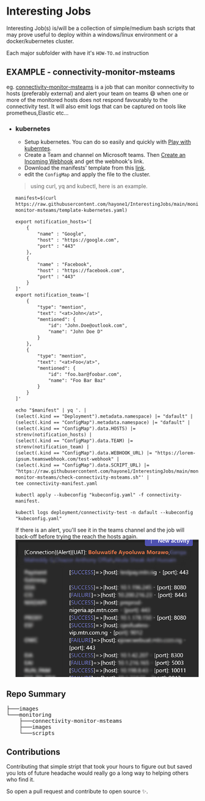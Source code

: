 # Interesting Jobs

Interesting Job(s) is/will be a collection of simple/medium bash scripts that may prove useful to deploy within a windows/linux environment or a docker/kubernetes cluster.

Each major subfolder with have it's `HOW-TO.md` instruction 

## EXAMPLE - connectivity-monitor-msteams
eg. [connectivity-monitor-msteams](monitoring\connectivity-monitor-msteams) is a job that can monitor connectivity to hosts (preferably external) and alert your team on teams 😄 when one or more of the monitored hosts does not respond favourably to the connectivity test. It will also emit logs that can be captured on tools like prometheus,Elastic etc...

- ### kubernetes
    - Setup kubernetes. You can do so easily and quickly with [Play with kuberntes](https://labs.play-with-k8s.com/).
    - Create a Team and channel on Microsoft teams. Then [Create an Incoming Webhook](https://learn.microsoft.com/en-us/microsoftteams/platform/webhooks-and-connectors/how-to/add-incoming-webhook?tabs=dotnet) and get the webhook's link.
    - Download the manifests' template from this [link](https://raw.githubusercontent.com/hayone1/InterestingJobs/main/monitoring/connectivity-monitor-msteams/template-kubernetes.yaml).
    - edit the `ConfigMap` and apply the file to the cluster.
    > using curl, yq and kubectl, here is an example.
    ```
    manifest=$(curl https://raw.githubusercontent.com/hayone1/InterestingJobs/main/monitoring/connectivity-monitor-msteams/template-kubernetes.yaml)
    ```

    ```
    export notification_hosts='[
        {
            "name" : "Google",
            "host" : "https://google.com",
            "port" : "443"
        },
        {
            "name" : "Facebook",
            "host" : "https://facebook.com",
            "port" : "443"
        }
    ]'
    export notification_team='[
        {
            "type": "mention",
            "text": "<at>John</at>",
            "mentioned": {
                "id": "John.Doe@outlook.com",
                "name": "John Doe D"
            }
        },
        {
            "type": "mention",
            "text": "<at>Foo</at>",
            "mentioned": {
                "id": "foo.bar@foobar.com",
                "name": "Foo Bar Baz"
            }
        }
    ]'
    ```

    ```
    echo "$manifest" | yq '. |
    (select(.kind == "Deployment").metadata.namespace) |= "dafault" |
    (select(.kind == "ConfigMap").metadata.namespace) |= "dafault" |
    (select(.kind == "ConfigMap").data.HOSTS) |= strenv(notification_hosts) |
    (select(.kind == "ConfigMap").data.TEAM) |= strenv(notification_team) | 
    (select(.kind == "ConfigMap").data.WEBHOOK_URL) |= "https://lorem-ipsum.teamswebhook.com/test-webhook" |
    (select(.kind == "ConfigMap").data.SCRIPT_URL) |= "https://raw.githubusercontent.com/hayone1/InterestingJobs/main/monitoring/connectivity-monitor-msteams/check-connectivity-msteams.sh"' | 
    tee connectivity-manifest.yaml
    ```
    ```
    kubectl apply --kubeconfig "kubeconfig.yaml" -f connectivity-manifest.
    ```
    ```
    kubectl logs deployment/connectivity-test -n dafault --kubeconfig "kubeconfig.yaml"
    ```
    If there is an alert, you'll see it in the teams channel and the job will back-off before trying the reach the hosts again.
    ![Alt text](monitoring/images/TeamsAlert.png)

## Repo Summary
<pre>
├───images
└───monitoring
    ├───connectivity-monitor-msteams
    ├───images
    └───scripts
</pre>

## Contributions
Contributing that simple stript that took your hours to figure out but saved you lots of future headache would really go a long way to helping others who find it.

So open a pull request and contribute to open source ✨.